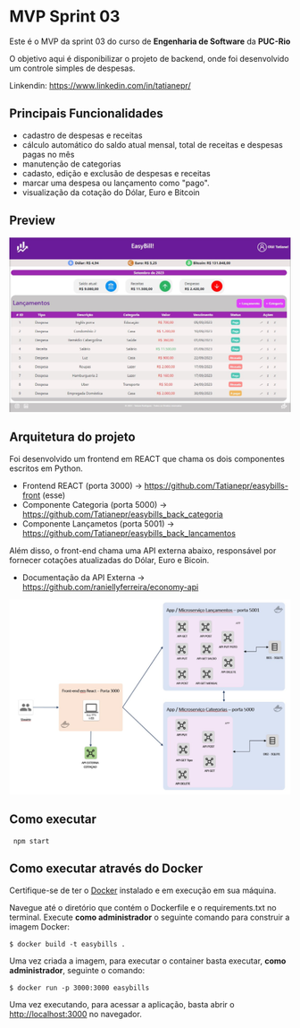 # MVP Sprint 03

Este é o MVP da sprint 03 do curso de **Engenharia de Software** da **PUC-Rio**

O objetivo aqui é disponibilizar o projeto de backend, onde foi desenvolvido um controle simples de despesas.

Linkendin: https://www.linkedin.com/in/tatianepr/

## Principais Funcionalidades

- cadastro de despesas e receitas
- cálculo automático do saldo atual mensal, total de receitas e despesas pagas no mês
- manutenção de categorias
- cadasto, edição e exclusão de despesas e receitas
- marcar uma despesa ou lançamento como "pago".
- visualização da cotação do Dólar, Euro e Bitcoin

## Preview

<img src='public/imagens/frontend.jpg' />

## Arquitetura do projeto

Foi desenvolvido um frontend em REACT que chama os dois componentes escritos em Python. 

- Frontend REACT (porta 3000) -> https://github.com/Tatianepr/easybills-front (esse)
- Componente Categoria (porta 5000) -> https://github.com/Tatianepr/easybills_back_categoria 
- Componente Lançametos (porta 5001) -> https://github.com/Tatianepr/easybills_back_lancamentos 

Além disso, o front-end chama uma API externa abaixo, responsável por fornecer cotações atualizadas do Dólar, Euro e Bicoin.

- Documentação da API Externa -> https://github.com/raniellyferreira/economy-api

<img src='public/imagens/arquitetura.jpg' />


## Como executar 

```
 npm start

```

 ## Como executar através do Docker

 Certifique-se de ter o [Docker](https://docs.docker.com/engine/install/) instalado e em execução em sua máquina.

Navegue até o diretório que contém o Dockerfile e o requirements.txt no terminal.
Execute **como administrador** o seguinte comando para construir a imagem Docker:

```
$ docker build -t easybills .
```

Uma vez criada a imagem, para executar o container basta executar, **como administrador**, seguinte o comando:

```
$ docker run -p 3000:3000 easybills
```

Uma vez executando, para acessar a aplicação, basta abrir o [http://localhost:3000](http://localhost:3000) no navegador.
